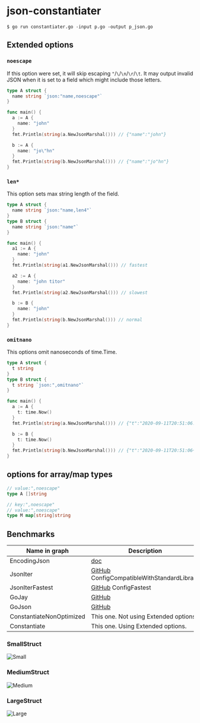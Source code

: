# json-constantiater

```shell
$ go run constantiater.go -input p.go -output p_json.go
```

## Extended options
### `noescape`
If this option were set, it will skip escaping `"`/`\`/`\n`/`\r`/`\t`.
It may output invalid JSON when it is set to a field which might include those letters.

```go
type A struct {
  name string `json:"name,noescape"`
}

func main() {
  a := A {
    name: "john"
  }
  fmt.Println(string(a.NewJsonMarshal())) // {"name":"john"}

  b := A {
    name: "jo\"hn"
  }
  fmt.Println(string(b.NewJsonMarshal())) // {"name":"jo"hn"}
}
```

### `len*`
This option sets max string length of the field.

```go
type A struct {
  name string `json:"name,len4"`
}
type B struct {
  name string `json:"name"`
}

func main() {
  a1 := A {
    name: "john"
  }
  fmt.Println(string(a1.NewJsonMarshal())) // fastest

  a2 := A {
    name: "john titor"
  }
  fmt.Println(string(a2.NewJsonMarshal())) // slowest

  b := B {
    name: "john"
  }
  fmt.Println(string(b.NewJsonMarshal())) // normal
}
```

### `omitnano`
This options omit nanoseconds of time.Time.

```go
type A struct {
  t string
}
type B struct {
  t string `json:",omitnano"`
}

func main() {
  a := A {
    t: time.Now()
  }
  fmt.Println(string(a.NewJsonMarshal())) // {"t":"2020-09-11T20:51:06.5260311+09:00"}

  b := B {
    t: time.Now()
  }
  fmt.Println(string(b.NewJsonMarshal())) // {"t":"2020-09-11T20:51:06+09:00"}
}
```

## options for array/map types
```go
// value:",noescape"
type A []string

// key:",noescape"
// value:",noescape"
type M map[string]string
```

## Benchmarks

|Name in graph|Description|
|---|---|
|EncodingJson|[doc](https://golang.org/pkg/encoding/json/)|
|JsonIter|[GitHub](https://github.com/json-iterator/go) ConfigCompatibleWithStandardLibrary|
|JsonIterFastest|[GitHub](https://github.com/json-iterator/go) ConfigFastest|
|GoJay|[GitHub](https://github.com/francoispqt/gojay)|
|GoJson|[GitHub](https://github.com/goccy/go-json)|
|ConstantiateNonOptimized|This one. Not using Extended options.|
|Constantiate|This one. Using Extended options.|

### SmallStruct
![Small](https://user-images.githubusercontent.com/49056869/92896352-424e9600-f457-11ea-90aa-90134b2597a5.png)

### MediumStruct
![Medium](https://user-images.githubusercontent.com/49056869/92896716-948fb700-f457-11ea-8a92-489064c13351.png)

### LargeStruct
![Large](https://user-images.githubusercontent.com/49056869/92896709-93f72080-f457-11ea-8a10-e28e6bbd1b89.png)
